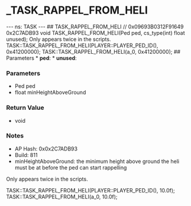 # _TASK_RAPPEL_FROM_HELI

--- ns: TASK --- ## TASK_RAPPEL_FROM_HELI  // 0x09693B0312F91649 0x2C7ADB93 void TASK_RAPPEL_FROM_HELI(Ped ped, cs_type(int) float unused);  Only appears twice in the scripts. TASK::TASK_RAPPEL_FROM_HELI(PLAYER::PLAYER_PED_ID(), 0x41200000); TASK::TASK_RAPPEL_FROM_HELI(a_0, 0x41200000);  ## Parameters * **ped**: * **unused**:

### Parameters
* Ped ped
* float minHeightAboveGround

### Return Value
* void

### Notes
* AP Hash: 0x0x2C7ADB93
* Build: 811
* minHeightAboveGround: the minimum height above ground the heli must be at before the ped can start rappelling

Only appears twice in the scripts.

TASK::TASK_RAPPEL_FROM_HELI(PLAYER::PLAYER_PED_ID(), 10.0f);
TASK::TASK_RAPPEL_FROM_HELI(a_0, 10.0f);

